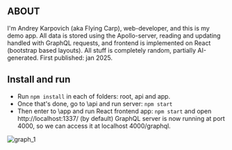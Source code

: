 ## ABOUT

  I'm Andrey Karpovich (aka Flying Carp), web-developer, and this is my demo app. All data is stored using the Apollo-server, reading and updating handled with GraphQL requests, and frontend is implemented on React (bootstrap based layouts). All stuff is completely random, partially AI-generated. First published: jan 2025.

## Install and run

- Run `npm install` in each of folders: root, api and app.
- Once that's done, go to \api and run server: `npm start`
- Then enter to \app and run React frontend app: `npm start` and open http://localhost:1337/ (by default)
GraphQL server is now running at port 4000, so we can access it at localhost 4000/graphql. 


![graph_1](https://github.com/user-attachments/assets/3b56fc5f-d887-4cad-be2b-d9f52bd06e50)
